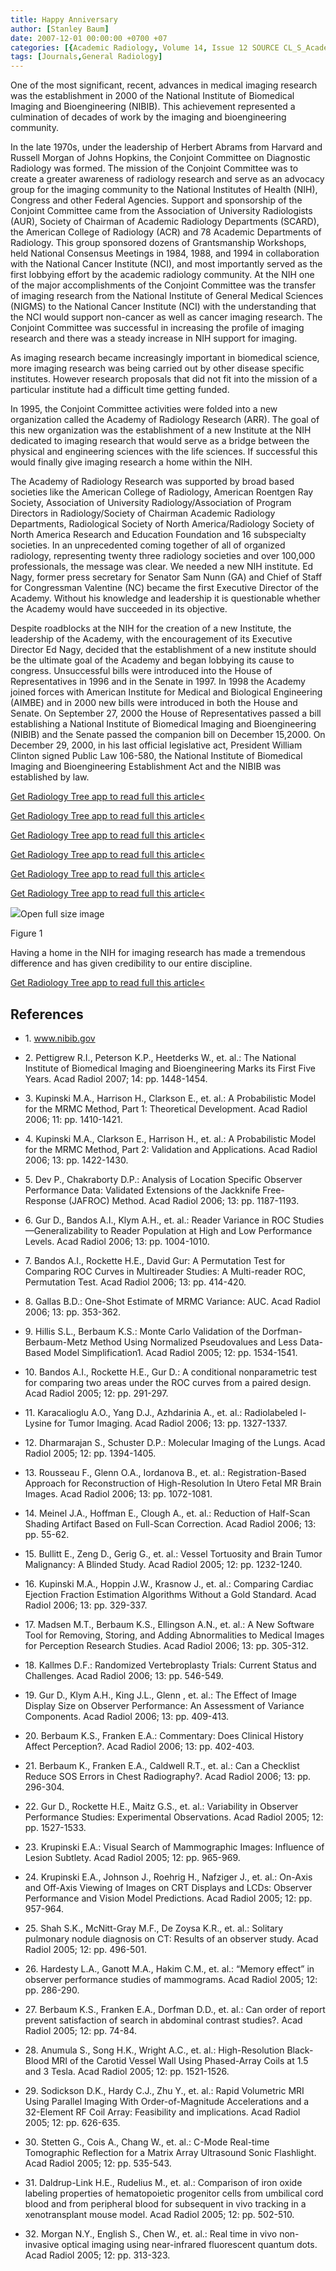```yaml
---
title: Happy Anniversary
author: [Stanley Baum]
date: 2007-12-01 00:00:00 +0700 +07
categories: [{Academic Radiology, Volume 14, Issue 12 SOURCE CL_S_AcademicRadiologyVolume14Issue12 1}]
tags: [Journals,General Radiology]
---
```

One of the most significant, recent, advances in medical imaging research was the establishment in 2000 of the National Institute of Biomedical Imaging and Bioengineering (NIBIB). This achievement represented a culmination of decades of work by the imaging and bioengineering community.

In the late 1970s, under the leadership of Herbert Abrams from Harvard and Russell Morgan of Johns Hopkins, the Conjoint Committee on Diagnostic Radiology was formed. The mission of the Conjoint Committee was to create a greater awareness of radiology research and serve as an advocacy group for the imaging community to the National Institutes of Health (NIH), Congress and other Federal Agencies. Support and sponsorship of the Conjoint Committee came from the Association of University Radiologists (AUR), Society of Chairman of Academic Radiology Departments (SCARD), the American College of Radiology (ACR) and 78 Academic Departments of Radiology. This group sponsored dozens of Grantsmanship Workshops, held National Consensus Meetings in 1984, 1988, and 1994 in collaboration with the National Cancer Institute (NCI), and most importantly served as the first lobbying effort by the academic radiology community. At the NIH one of the major accomplishments of the Conjoint Committee was the transfer of imaging research from the National Institute of General Medical Sciences (NIGMS) to the National Cancer Institute (NCI) with the understanding that the NCI would support non-cancer as well as cancer imaging research. The Conjoint Committee was successful in increasing the profile of imaging research and there was a steady increase in NIH support for imaging.

As imaging research became increasingly important in biomedical science, more imaging research was being carried out by other disease specific institutes. However research proposals that did not fit into the mission of a particular institute had a difficult time getting funded.

In 1995, the Conjoint Committee activities were folded into a new organization called the Academy of Radiology Research (ARR). The goal of this new organization was the establishment of a new Institute at the NIH dedicated to imaging research that would serve as a bridge between the physical and engineering sciences with the life sciences. If successful this would finally give imaging research a home within the NIH.

The Academy of Radiology Research was supported by broad based societies like the American College of Radiology, American Roentgen Ray Society, Association of University Radiology/Association of Program Directors in Radiology/Society of Chairman Academic Radiology Departments, Radiological Society of North America/Radiology Society of North America Research and Education Foundation and 16 subspecialty societies. In an unprecedented coming together of all of organized radiology, representing twenty three radiology societies and over 100,000 professionals, the message was clear. We needed a new NIH institute. Ed Nagy, former press secretary for Senator Sam Nunn (GA) and Chief of Staff for Congressman Valentine (NC) became the first Executive Director of the Academy. Without his knowledge and leadership it is questionable whether the Academy would have succeeded in its objective.

Despite roadblocks at the NIH for the creation of a new Institute, the leadership of the Academy, with the encouragement of its Executive Director Ed Nagy, decided that the establishment of a new institute should be the ultimate goal of the Academy and began lobbying its cause to congress. Unsuccessful bills were introduced into the House of Representatives in 1996 and in the Senate in 1997. In 1998 the Academy joined forces with American Institute for Medical and Biological Engineering (AIMBE) and in 2000 new bills were introduced in both the House and Senate. On September 27, 2000 the House of Representatives passed a bill establishing a National Institute of Biomedical Imaging and Bioengineering (NIBIB) and the Senate passed the companion bill on December 15,2000. On December 29, 2000, in his last official legislative act, President William Clinton signed Public Law 106-580, the National Institute of Biomedical Imaging and Bioengineering Establishment Act and the NIBIB was established by law.

[Get Radiology Tree app to read full this article<](https://clinicalpub.com/app)

[Get Radiology Tree app to read full this article<](https://clinicalpub.com/app)

[Get Radiology Tree app to read full this article<](https://clinicalpub.com/app)

[Get Radiology Tree app to read full this article<](https://clinicalpub.com/app)

[Get Radiology Tree app to read full this article<](https://clinicalpub.com/app)

[Get Radiology Tree app to read full this article<](https://clinicalpub.com/app)

![](https://d1niluoi1dd30v.cloudfront.net/10766332/S1076633207X0093X/S1076633207005570/gr1.jpg?Signature=DnBZz6fFzLfLuT37uqnMe4XWvXVnPAFfYcZ1OVWmBrcFhTfOpRLzgmzWG3dhv4IEvJdDJdX1sqc67Us3TA1T4K1GsT2ZBuYL8kddylsWFW6Dnqzn%7EqB8MHmD2tDfpmgTWgL%7Ek5dPL5kNMEQzrp1aotYDhR7plLrz79-JL9j3LvI_&Expires=1669522353&Key-Pair-Id=APKAICLNFGBCWWYGVIZQ)Open full size image

Figure 1


Having a home in the NIH for imaging research has made a tremendous difference and has given credibility to our entire discipline.


[Get Radiology Tree app to read full this article<](https://clinicalpub.com/app)

## References

- 1\.  www.nibib.gov

- 2\. Pettigrew R.I., Peterson K.P., Heetderks W., et. al.: The National Institute of Biomedical Imaging and Bioengineering Marks its First Five Years. Acad Radiol 2007; 14: pp. 1448-1454.


- 3\. Kupinski M.A., Harrison H., Clarkson E., et. al.: A Probabilistic Model for the MRMC Method, Part 1: Theoretical Development. Acad Radiol 2006; 11: pp. 1410-1421.


- 4\. Kupinski M.A., Clarkson E., Harrison H., et. al.: A Probabilistic Model for the MRMC Method, Part 2: Validation and Applications. Acad Radiol 2006; 13: pp. 1422-1430.


- 5\. Dev P., Chakraborty D.P.: Analysis of Location Specific Observer Performance Data: Validated Extensions of the Jackknife Free-Response (JAFROC) Method. Acad Radiol 2006; 13: pp. 1187-1193.


- 6\. Gur D., Bandos A.I., Klym A.H., et. al.: Reader Variance in ROC Studies—Generalizability to Reader Population at High and Low Performance Levels. Acad Radiol 2006; 13: pp. 1004-1010.


- 7\. Bandos A.I., Rockette H.E., David Gur: A Permutation Test for Comparing ROC Curves in Multireader Studies: A Multi-reader ROC, Permutation Test. Acad Radiol 2006; 13: pp. 414-420.


- 8\. Gallas B.D.: One-Shot Estimate of MRMC Variance: AUC. Acad Radiol 2006; 13: pp. 353-362.


- 9\. Hillis S.L., Berbaum K.S.: Monte Carlo Validation of the Dorfman-Berbaum-Metz Method Using Normalized Pseudovalues and Less Data-Based Model Simplification1. Acad Radiol 2005; 12: pp. 1534-1541.


- 10\. Bandos A.I., Rockette H.E., Gur D.: A conditional nonparametric test for comparing two areas under the ROC curves from a paired design. Acad Radiol 2005; 12: pp. 291-297.


- 11\. Karacalioglu A.O., Yang D.J., Azhdarinia A., et. al.: Radiolabeled l-Lysine for Tumor Imaging. Acad Radiol 2006; 13: pp. 1327-1337.


- 12\. Dharmarajan S., Schuster D.P.: Molecular Imaging of the Lungs. Acad Radiol 2005; 12: pp. 1394-1405.


- 13\. Rousseau F., Glenn O.A., Iordanova B., et. al.: Registration-Based Approach for Reconstruction of High-Resolution In Utero Fetal MR Brain Images. Acad Radiol 2006; 13: pp. 1072-1081.


- 14\. Meinel J.A., Hoffman E., Clough A., et. al.: Reduction of Half-Scan Shading Artifact Based on Full-Scan Correction. Acad Radiol 2006; 13: pp. 55-62.


- 15\. Bullitt E., Zeng D., Gerig G., et. al.: Vessel Tortuosity and Brain Tumor Malignancy: A Blinded Study. Acad Radiol 2005; 12: pp. 1232-1240.


- 16\. Kupinski M.A., Hoppin J.W., Krasnow J., et. al.: Comparing Cardiac Ejection Fraction Estimation Algorithms Without a Gold Standard. Acad Radiol 2006; 13: pp. 329-337.


- 17\. Madsen M.T., Berbaum K.S., Ellingson A.N., et. al.: A New Software Tool for Removing, Storing, and Adding Abnormalities to Medical Images for Perception Research Studies. Acad Radiol 2006; 13: pp. 305-312.


- 18\. Kallmes D.F.: Randomized Vertebroplasty Trials: Current Status and Challenges. Acad Radiol 2006; 13: pp. 546-549.


- 19\. Gur D., Klym A.H., King J.L., Glenn , et. al.: The Effect of Image Display Size on Observer Performance: An Assessment of Variance Components. Acad Radiol 2006; 13: pp. 409-413.


- 20\. Berbaum K.S., Franken E.A.: Commentary: Does Clinical History Affect Perception?. Acad Radiol 2006; 13: pp. 402-403.


- 21\. Berbaum K., Franken E.A., Caldwell R.T., et. al.: Can a Checklist Reduce SOS Errors in Chest Radiography?. Acad Radiol 2006; 13: pp. 296-304.


- 22\. Gur D., Rockette H.E., Maitz G.S., et. al.: Variability in Observer Performance Studies: Experimental Observations. Acad Radiol 2005; 12: pp. 1527-1533.


- 23\. Krupinski E.A.: Visual Search of Mammographic Images: Influence of Lesion Subtlety. Acad Radiol 2005; 12: pp. 965-969.


- 24\. Krupinski E.A., Johnson J., Roehrig H., Nafziger J., et. al.: On-Axis and Off-Axis Viewing of Images on CRT Displays and LCDs: Observer Performance and Vision Model Predictions. Acad Radiol 2005; 12: pp. 957-964.


- 25\. Shah S.K., McNitt-Gray M.F., De Zoysa K.R., et. al.: Solitary pulmonary nodule diagnosis on CT: Results of an observer study. Acad Radiol 2005; 12: pp. 496-501.


- 26\. Hardesty L.A., Ganott M.A., Hakim C.M., et. al.: “Memory effect” in observer performance studies of mammograms. Acad Radiol 2005; 12: pp. 286-290.


- 27\. Berbaum K.S., Franken E.A., Dorfman D.D., et. al.: Can order of report prevent satisfaction of search in abdominal contrast studies?. Acad Radiol 2005; 12: pp. 74-84.


- 28\. Anumula S., Song H.K., Wright A.C., et. al.: High-Resolution Black-Blood MRI of the Carotid Vessel Wall Using Phased-Array Coils at 1.5 and 3 Tesla. Acad Radiol 2005; 12: pp. 1521-1526.


- 29\. Sodickson D.K., Hardy C.J., Zhu Y., et. al.: Rapid Volumetric MRI Using Parallel Imaging With Order-of-Magnitude Accelerations and a 32-Element RF Coil Array: Feasibility and implications. Acad Radiol 2005; 12: pp. 626-635.


- 30\. Stetten G., Cois A., Chang W., et. al.: C-Mode Real-time Tomographic Reflection for a Matrix Array Ultrasound Sonic Flashlight. Acad Radiol 2005; 12: pp. 535-543.


- 31\. Daldrup-Link H.E., Rudelius M., et. al.: Comparison of iron oxide labeling properties of hematopoietic progenitor cells from umbilical cord blood and from peripheral blood for subsequent in vivo tracking in a xenotransplant mouse model. Acad Radiol 2005; 12: pp. 502-510.


- 32\. Morgan N.Y., English S., Chen W., et. al.: Real time in vivo non-invasive optical imaging using near-infrared fluorescent quantum dots. Acad Radiol 2005; 12: pp. 313-323.